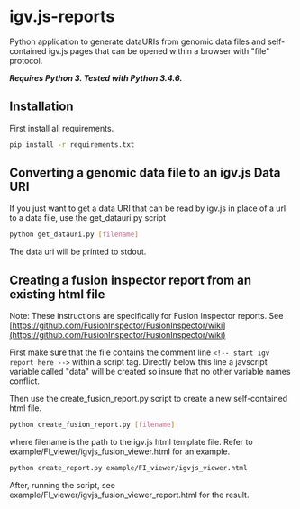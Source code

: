 # igv.js-reports

Python application to generate dataURIs from genomic data files and self-contained igv.js pages that can
be opened within a browser with "file" protocol.

**_Requires Python 3.  Tested with Python 3.4.6._**

## Installation
First install all requirements.
```sh
pip install -r requirements.txt
```

## Converting a genomic data file to an igv.js Data URI

If you just want to get a data URI that can be read by igv.js in place of a url to a data file, use the get_datauri.py script
```sh
python get_datauri.py [filename]
```
The data uri will be printed to stdout.


## Creating a fusion inspector report from an existing html file

Note: These instructions are specifically for Fusion Inspector 
reports.  See [https://github.com/FusionInspector/FusionInspector/wiki](https://github.com/FusionInspector/FusionInspector/wiki)


First make sure that the file contains the comment line `<!-- start igv report here -->` within a script tag.
Directly below this line a javscript variable called "data" will be created so insure that no other variable names conflict.  
  
Then use the create_fusion_report.py script to create a new self-contained html file.
```sh
python create_fusion_report.py [filename]
```
where filename is the path to the igv.js html template file.  Refer to example/FI_viewer/igvjs_fusion_viewer.html for an example.

```sh
python create_report.py example/FI_viewer/igvjs_viewer.html
```

After, running the script, see example/FI_viewer/igvjs_fusion_viewer_report.html for the result.

